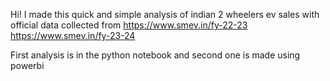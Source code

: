 Hi! 
I made this quick and simple analysis of indian 2 wheelers ev sales with official data collected from 
https://www.smev.in/fy-22-23
https://www.smev.in/fy-23-24

First analysis is in the python notebook and second one is made using powerbi 
